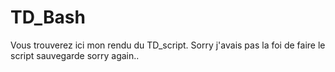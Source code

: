 # TD_Bash
Vous trouverez ici mon rendu du TD_script. Sorry j'avais pas la foi de faire le script sauvegarde sorry again..